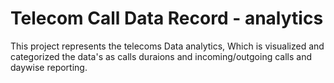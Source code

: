 # Telecom Call Data Record - analytics
This project represents the telecoms Data analytics, Which is visualized and categorized the data's as calls duraions and incoming/outgoing calls and daywise reporting.
